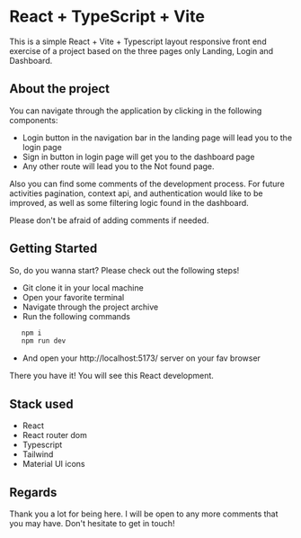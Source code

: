 # React + TypeScript + Vite

This is a simple React + Vite + Typescript layout responsive front end exercise of a project based on the three pages only Landing, Login and Dashboard. 

## About the project

You can navigate through the application by clicking in the following components:
- Login button in the navigation bar in the landing page will lead you to the login page
- Sign in button in login page will get you to the dashboard page
- Any other route will lead you to the Not found page.

Also you can find some comments of the development process. For future activities pagination, context api, and authentication would like to be improved, as well as some filtering logic found in the dashboard.

Please don't be afraid of adding comments if needed.

## Getting Started

So, do you wanna start? Please check out the following steps!

- Git clone it in your local machine
- Open your favorite terminal
- Navigate through the project archive
- Run the following commands

```js
   npm i
   npm run dev
```
- And open your http://localhost:5173/ server on your fav browser

There you have it! You will see this React development.

## Stack used
- React
- React router dom
- Typescript
- Tailwind
- Material UI icons

## Regards

Thank you a lot for being here. I will be open to any more comments that you may have. Don't hesitate to get in touch!
